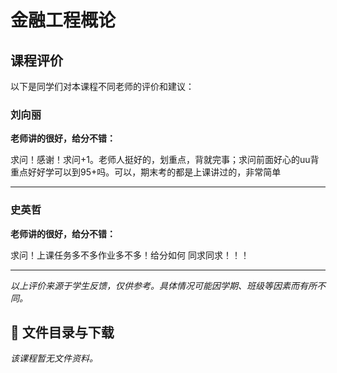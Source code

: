# 金融工程概论

## 课程评价

以下是同学们对本课程不同老师的评价和建议：

### 刘向丽

**老师讲的很好，给分不错：**

求问！感谢！求问+1。老师人挺好的，划重点，背就完事；求问前面好心的uu背重点好好学可以到95+吗。可以，期末考的都是上课讲过的，非常简单

---

### 史英哲

**老师讲的很好，给分不错：**

求问！上课任务多不多作业多不多！给分如何       同求同求！！！

---

*以上评价来源于学生反馈，仅供参考。具体情况可能因学期、班级等因素而有所不同。*
## 📄 文件目录与下载

_该课程暂无文件资料。_
